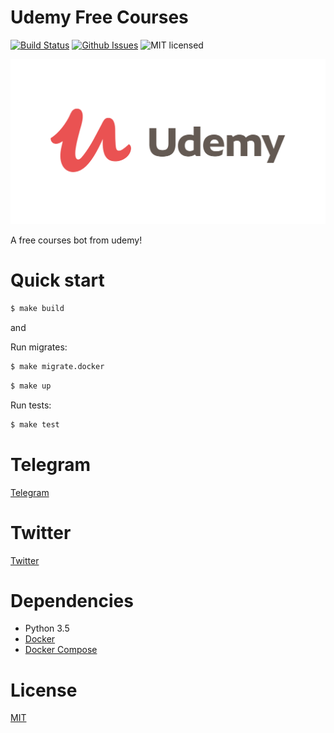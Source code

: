 # Udemy Free Courses

[![Build Status](https://travis-ci.org/hudsonbrendon/udemy-free-courses.svg?branch=master)](https://travis-ci.org/hudsonbrendon/udemy-free-courses)
[![Github Issues](http://img.shields.io/github/issues/hudsonbrendon/udemy-free-courses.svg?style=flat)](https://github.com/hudsonbrendon/udemy-free-courses/issues?sort=updated&state=open)
![MIT licensed](https://img.shields.io/badge/license-MIT-blue.svg)

![Udemy](logo.png "Udemy")

A free courses bot from udemy!

# Quick start

```bash
$ make build
```

and 

Run migrates:

```bash
$ make migrate.docker
```

```bash
$ make up
```

Run tests:

```bash
$ make test
```

# Telegram

[Telegram](https://t.me/udemy_free_courses)

# Twitter

[Twitter](https://twitter.com/udemycourse0800)

# Dependencies

- Python 3.5
- [Docker](https://www.docker.com/)
- [Docker Compose](https://docs.docker.com/compose/)

# License

[MIT](http://en.wikipedia.org/wiki/MIT_License)

